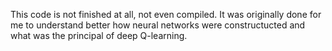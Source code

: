 This code is not finished at all, not even compiled. It was originally done for me to understand better how neural networks were constructucted and what was the principal of deep Q-learning.
